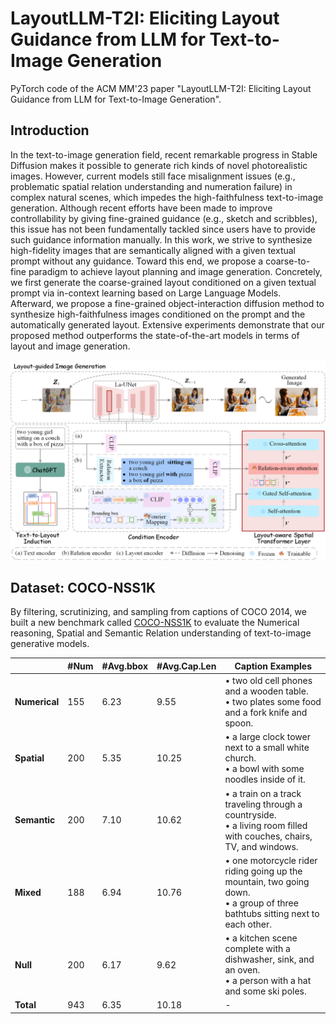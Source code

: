 # LayoutLLM-T2I: Eliciting Layout Guidance from LLM for Text-to-Image Generation

PyTorch code of the ACM MM'23 paper "LayoutLLM-T2I: Eliciting Layout Guidance from LLM for Text-to-Image Generation". 

## Introduction

In the text-to-image generation field, recent remarkable progress in Stable Diffusion makes it possible to generate rich kinds of novel photorealistic images. However, current models still face misalignment issues (e.g., problematic spatial relation understanding and numeration failure) in complex natural scenes, which impedes the high-faithfulness text-to-image generation. Although recent efforts have been made to improve controllability by giving fine-grained guidance (e.g., sketch and scribbles), this issue has not been fundamentally tackled since users have to provide such guidance information manually. In this work, we  strive to synthesize high-fidelity images that are semantically aligned with a given textual prompt without any guidance. Toward this end, we propose a coarse-to-fine paradigm to achieve layout planning and image generation. Concretely, we first generate the coarse-grained layout conditioned on a given textual prompt via in-context learning based on Large Language Models. Afterward, we propose a fine-grained object-interaction diffusion method to synthesize high-faithfulness images conditioned on the prompt and the automatically generated layout. Extensive experiments demonstrate that our proposed method outperforms the state-of-the-art models in terms of layout and image generation.

![model](/assets/framework.png)

## Dataset: COCO-NSS1K

By filtering, scrutinizing, and sampling from captions of COCO 2014, we built a new benchmark called [COCO-NSS1K](https://github.com/LayoutLLM-T2I/LayoutLLM-T2I/tree/main/data) to evaluate the Numerical reasoning, Spatial and Semantic Relation understanding of text-to-image generative models. 

|               | #Num | #Avg.bbox | #Avg.Cap.Len | Caption Examples                                             |
| ------------- | ---- | --------- | ------------ | ------------------------------------------------------------ |
| **Numerical** | 155  | 6.23      | 9.55         | • two old cell phones and a wooden table. <br />• two plates some food and a fork knife and spoon. |
| **Spatial**   | 200  | 5.35      | 10.25        | • a large clock tower next to a small white church.<br />• a bowl with some noodles inside of it. |
| **Semantic**  | 200  | 7.10      | 10.62        | • a train on a track traveling through a countryside.<br />• a living room filled with couches, chairs, TV, and windows. |
| **Mixed**     | 188  | 6.94      | 10.76        | • one motorcycle rider riding going up the mountain, two going down.<br />• a group of three bathtubs sitting next to each other. |
| **Null**      | 200  | 6.17      | 9.62         | • a kitchen scene complete with a dishwasher, sink, and an oven.<br />• a person with a hat and some ski poles. |
| **Total**     | 943  | 6.35      | 10.18        | -                                                            |